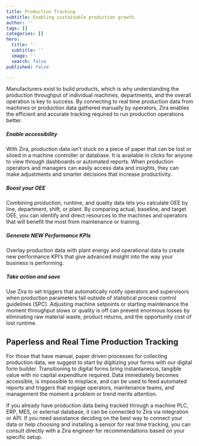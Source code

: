 ```yaml
---
title: Production Tracking
subtitle: Enabling sustainable production growth.
author: ''
tags: []
categories: []
hero:
  title: ''
  subtitle: ''
  image: ''
  search: false
published: false

---
```

Manufacturers exist to build products, which is why understanding the production throughput of individual machines, departments, and the overall operation is key to success. By connecting to real time production data from machines or production data gathered manually by operators, Zira enables the efficient and accurate tracking required to run production operations better.

##### **Enable accessibility**

With Zira, production data isn’t stuck on a piece of paper that can be lost or siloed in a machine controller or database. It is available in clicks for anyone to view through dashboards or automated reports. When production operators and managers can easily access data and insights, they can make adjustments and smarter decisions that increase productivity.

##### **Boost your OEE**

Combining production, runtime, and quality data lets you calculate OEE by line, department, shift, or plant. By comparing actual, baseline, and target OEE, you can identify and direct resources to the machines and operators that will benefit the most from maintenance or training.

##### **Generate NEW Performance KPIs**

Overlay production data with plant energy and operational data to create new performance KPI’s that give advanced insight into the way your business is performing.

##### **Take action and save**

Use Zira to set triggers that automatically notify operators and supervisors when production parameters fall outside of statistical process control guidelines (SPC). Adjusting machine setpoints or starting maintenance the moment throughput slows or quality is off can prevent enormous losses by eliminating raw material waste, product returns, and the opportunity cost of lost runtime.

## **Paperless and Real Time Production Tracking**

For those that have manual, paper driven processes for collecting production data, we suggest to start by digitizing your forms with our digital form builder. Transitioning to digital forms bring instantaneous, tangible value with no capital expenditure required. Data immediately becomes accessible, is impossible to misplace, and can be used to feed automated reports and triggers that engage operators, maintenance teams, and management the moment a problem or trend merits attention.

If you already have production data being tracked through a machine PLC, ERP, MES, or external database, it can be connected to Zira via integration or API. If you need assistance deciding on the best way to connect your data or help choosing and installing a sensor for real time tracking, you can consult directly with a Zira engineer for recommendations based on your specific setup.